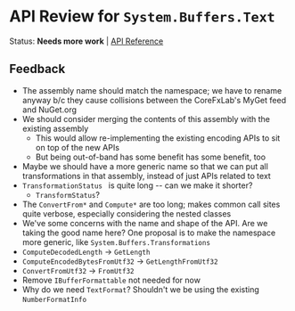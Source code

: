 # API Review for `System.Buffers.Text`

Status: **Needs more work** | [API Reference](System.Text.Buffers.md)

## Feedback

* The assembly name should match the namespace; we have to rename anyway b/c
  they cause collisions between the CoreFxLab's MyGet feed and NuGet.org
* We should consider merging the contents of this assembly with the existing
  assembly
    - This would allow re-implementing the existing encoding APIs to sit on top
      of the new APIs
    - But being out-of-band has some benefit has some benefit, too
* Maybe we should have a more generic name so that we can put all
  transformations in that assembly, instead of just APIs related to text
* `TransformationStatus ` is quite long -- can we make it shorter?
    - `TransformStatus`?
* The `ConvertFrom*` and `Compute*` are too long; makes common call sites quite
  verbose, especially considering the nested classes
* We've some concerns with the name and shape of the API. Are we taking the good
  name here? One proposal is to make the namespace more generic, like
  `System.Buffers.Transformations`
* `ComputeDecodedLength` -> `GetLength`
* `ComputeEncodedBytesFromUtf32` -> `GetLengthFromUtf32`
* `ConvertFromUtf32` -> `FromUtf32`
* Remove `IBufferFormattable` not needed for now
* Why do we need `TextFormat`? Shouldn't we be using the existing
  `NumberFormatInfo`

